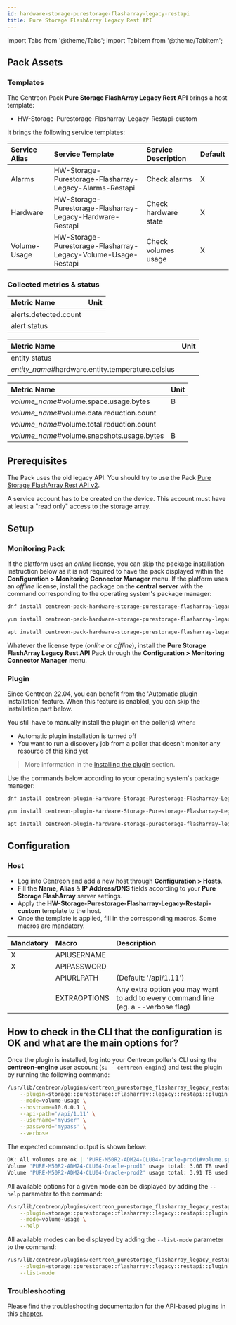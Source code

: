 ```yaml
---
id: hardware-storage-purestorage-flasharray-legacy-restapi
title: Pure Storage FlashArray Legacy Rest API
---
```

import Tabs from '@theme/Tabs';
import TabItem from '@theme/TabItem';

## Pack Assets

### Templates

The Centreon Pack **Pure Storage FlashArray Legacy Rest API** brings a host template:

* HW-Storage-Purestorage-Flasharray-Legacy-Restapi-custom

It brings the following service templates:

| Service Alias | Service Template                                              | Service Description  | Default |
|:--------------|:--------------------------------------------------------------|:---------------------|:--------|
| Alarms        | HW-Storage-Purestorage-Flasharray-Legacy-Alarms-Restapi       | Check alarms         | X       |
| Hardware      | HW-Storage-Purestorage-Flasharray-Legacy-Hardware-Restapi     | Check hardware state | X       |
| Volume-Usage  | HW-Storage-Purestorage-Flasharray-Legacy-Volume-Usage-Restapi | Check volumes usage  | X       |

### Collected metrics & status

<Tabs groupId="sync">
<TabItem value="Alarms" label="Alarms">

| Metric Name           | Unit  |
|:----------------------|:------|
| alerts.detected.count |       |
| alert status          |       |

</TabItem>
<TabItem value="Hardware" label="Hardware">

| Metric Name                                       | Unit  |
|:--------------------------------------------------|:------|
| entity status                                     |       |
| *entity_name*#hardware.entity.temperature.celsius |       |

</TabItem>
<TabItem value="Volume-Usage" label="Volume-Usage">

| Metric Name                                | Unit  |
|:-------------------------------------------|:------|
| *volume_name*#volume.space.usage.bytes     | B     |
| *volume_name*#volume.data.reduction.count  |       |
| *volume_name*#volume.total.reduction.count |       |
| *volume_name*#volume.snapshots.usage.bytes | B     |

</TabItem>
</Tabs>

## Prerequisites

The Pack uses the old legacy API. You should try to use the Pack [Pure Storage FlashArray Rest API v2](hardware-storage-purestorage-flasharray-v2-restapi.md).

A service account has to be created on the device. This account must have at least a "read only" access to the storage array.

## Setup

### Monitoring Pack

If the platform uses an *online* license, you can skip the package installation
instruction below as it is not required to have the pack displayed within the
**Configuration > Monitoring Connector Manager** menu.
If the platform uses an *offline* license, install the package on the **central server**
with the command corresponding to the operating system's package manager:

<Tabs groupId="sync">
<TabItem value="Alma / RHEL / Oracle Linux 8" label="Alma / RHEL / Oracle Linux 8">

```bash
dnf install centreon-pack-hardware-storage-purestorage-flasharray-legacy-restapi
```

</TabItem>
<TabItem value="CentOS 7" label="CentOS 7">

```bash
yum install centreon-pack-hardware-storage-purestorage-flasharray-legacy-restapi
```

</TabItem>
<TabItem value="Debian 11 & 12" label="Debian 11 & 12">

```bash
apt install centreon-pack-hardware-storage-purestorage-flasharray-legacy-restapi
```

</TabItem>
</Tabs>

Whatever the license type (*online* or *offline*), install the **Pure Storage FlashArray Legacy Rest API** Pack through
the **Configuration > Monitoring Connector Manager** menu.

### Plugin

Since Centreon 22.04, you can benefit from the 'Automatic plugin installation' feature.
When this feature is enabled, you can skip the installation part below.

You still have to manually install the plugin on the poller(s) when:
- Automatic plugin installation is turned off
- You want to run a discovery job from a poller that doesn't monitor any resource of this kind yet

> More information in the [Installing the plugin](/onprem/monitoring/pluginpacks/#installing-the-plugin) section.

Use the commands below according to your operating system's package manager:

<Tabs groupId="sync">
<TabItem value="Alma / RHEL / Oracle Linux 8" label="Alma / RHEL / Oracle Linux 8">

```bash
dnf install centreon-plugin-Hardware-Storage-Purestorage-Flasharray-Legacy-Restapi
```

</TabItem>
<TabItem value="CentOS 7" label="CentOS 7">

```bash
yum install centreon-plugin-Hardware-Storage-Purestorage-Flasharray-Legacy-Restapi
```

</TabItem>
<TabItem value="Debian 11 & 12" label="Debian 11 & 12">

```bash
apt install centreon-plugin-hardware-storage-purestorage-flasharray-legacy-restapi
```

</TabItem>
</Tabs>

## Configuration

### Host

* Log into Centreon and add a new host through **Configuration > Hosts**.
* Fill the **Name**, **Alias** & **IP Address/DNS** fields according to your **Pure Storage FlashArray** server settings.
* Apply the **HW-Storage-Purestorage-Flasharray-Legacy-Restapi-custom** template to the host.
* Once the template is applied, fill in the corresponding macros. Some macros are mandatory.

| Mandatory   | Macro        | Description                                                                            |
|:------------|:-------------|:---------------------------------------------------------------------------------------|
| X           | APIUSERNAME  |                                                                                        |
| X           | APIPASSWORD  |                                                                                        |
|             | APIURLPATH   | (Default: '/api/1.11')                                                                 |
|             | EXTRAOPTIONS | Any extra option you may want to add to every command line (eg. a --verbose flag)      |

## How to check in the CLI that the configuration is OK and what are the main options for?

Once the plugin is installed, log into your Centreon poller's CLI using the
**centreon-engine** user account (`su - centreon-engine`) and test the plugin by
running the following command:

```bash
/usr/lib/centreon/plugins/centreon_purestorage_flasharray_legacy_restapi.pl \
    --plugin=storage::purestorage::flasharray::legacy::restapi::plugin \
    --mode=volume-usage \
    --hostname=10.0.0.1 \
    --api-path='/api/1.11' \
    --username='myuser' \
    --password='mypass' \
    --verbose
```

The expected command output is shown below:

```bash
OK: All volumes are ok | 'PURE-M50R2-ADM24-CLU04-Oracle-prod1#volume.space.usage.bytes'=327296252612B;;;0;3298534883328 'PURE-M50R2-ADM24-CLU04-Oracle-prod1#volume.data.reduction.count'=5.436;;;0; 'PURE-M50R2-ADM24-CLU04-Oracle-prod1#volume.total.reduction.count'=8.870;;;0; 'PURE-M50R2-ADM24-CLU04-Oracle-prod1#volume.snapshots.usage.bytes'=1454226866B;;;0; 'PURE-M50R2-ADM24-CLU04-Oracle-prod2#volume.space.usage.bytes'=327296252612B;;;0;4298534883328 'PURE-M50R2-ADM24-CLU04-Oracle-prod2#volume.data.reduction.count'=4.436;;;0; 'PURE-M50R2-ADM24-CLU04-Oracle-prod2#volume.total.reduction.count'=7.870;;;0; 'PURE-M50R2-ADM24-CLU04-Oracle-prod2#volume.snapshots.usage.bytes'=1854226866B;;;0;
Volume 'PURE-M50R2-ADM24-CLU04-Oracle-prod1' usage total: 3.00 TB used: 304.82 GB (9.92%) free: 2.70 TB (90.08%), data reduction: 5.436, total reduction: 8.870, snapshots: 1.35 GB
Volume 'PURE-M50R2-ADM24-CLU04-Oracle-prod2' usage total: 3.91 TB used: 304.82 GB (7.61%) free: 3.61 TB (92.39%), data reduction: 4.436, total reduction: 7.870, snapshots: 1.73 GB
```

All available options for a given mode can be displayed by adding the
`--help` parameter to the command:

```bash
/usr/lib/centreon/plugins/centreon_purestorage_flasharray_legacy_restapi.pl \
    --plugin=storage::purestorage::flasharray::legacy::restapi::plugin \
    --mode=volume-usage \
    --help
```

All available modes can be displayed by adding the `--list-mode` parameter to
the command:

```bash
/usr/lib/centreon/plugins/centreon_purestorage_flasharray_legacy_restapi.pl \
    --plugin=storage::purestorage::flasharray::legacy::restapi::plugin \
    --list-mode
```

### Troubleshooting

Please find the troubleshooting documentation for the API-based plugins in
this [chapter](../getting-started/how-to-guides/troubleshooting-plugins.md#http-and-api-checks).
